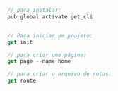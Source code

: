 
```dart
// para instalar:
pub global activate get_cli 


// Para iniciar um projeto:
get init 

// para criar uma página:
get page --name home 

// para criar o arquivo de rotas:
get route 

```

<!-- get getcontroller --name authcontroller 

get widget --name ListWidget 

get repository --name auth

get model --name user -->